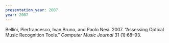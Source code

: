 ```yaml
---
presentation_year: 2007
year: 2007
---
```


Bellini, Pierfrancesco, Ivan Bruno, and Paolo Nesi. 2007. “Assessing Optical Music Recognition Tools.” <i>Computer Music Journal</i> 31 (1):68–93.